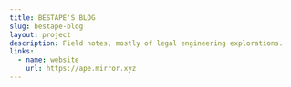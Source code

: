 ```yaml
---
title: BESTAPE'S BLOG
slug: bestape-blog
layout: project
description: Field notes, mostly of legal engineering explorations.
links:
  - name: website
    url: https://ape.mirror.xyz
---
```

